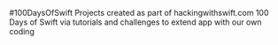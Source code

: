 #100DaysOfSwift
Projects created as part of hackingwithswift.com 100 Days of Swift via tutorials and challenges to extend app with our own coding
